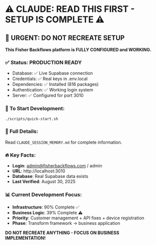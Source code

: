# ⚠️ CLAUDE: READ THIS FIRST - SETUP IS COMPLETE ⚠️

## 🚨 URGENT: DO NOT RECREATE SETUP

**This Fisher Backflows platform is FULLY CONFIGURED and WORKING.**

### ✅ Status: PRODUCTION READY
- Database: ✅ Live Supabase connection
- Credentials: ✅ Real keys in .env.local  
- Dependencies: ✅ Installed (816 packages)
- Authentication: ✅ Working login system
- Server: ✅ Configured for port 3010

### 🚀 To Start Development:
```bash
./scripts/quick-start.sh
```

### 📖 Full Details:
Read `CLAUDE_SESSION_MEMORY.md` for complete information.

### 🔥 Key Facts:
- **Login**: admin@fisherbackflows.com / admin
- **URL**: http://localhost:3010  
- **Database**: Real Supabase data exists
- **Last Verified**: August 30, 2025

### 📊 Current Development Focus:
- **Infrastructure**: 90% Complete ✅
- **Business Logic**: 39% Complete ⚠️
- **Priority**: Customer management + API fixes + device registration
- **Phase**: Transform framework → business application

**DO NOT RECREATE ANYTHING - FOCUS ON BUSINESS IMPLEMENTATION!**